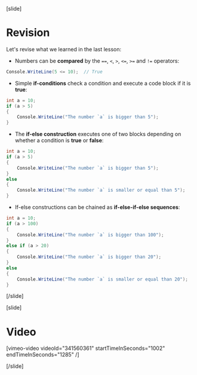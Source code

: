 [slide]
# Revision
Let's revise what we learned in the last lesson:
- Numbers can be **compared** by the `==`, `<`, `>`, `<=`, `>=` and `!=` operators:
```cs live
Console.WriteLine(5 <= 10);  // True
```

- Simple **if-conditions** check a condition and execute a code block if it is **true**:
```cs live
int a = 10;
if (a > 5)
{
    Console.WriteLine("The number `a` is bigger than 5");
}
```

- The **if-else construction** executes one of two blocks depending on whether a condition is **true** or **false**:
```cs live
int a = 10;
if (a > 5)
{
    Console.WriteLine("The number `a` is bigger than 5");
}
else
{
    Console.WriteLine("The number `a` is smaller or equal than 5");
}
```

- If-else constructions can be chained as **if-else-if-else sequences**:
```cs live
int a = 10;
if (a > 100)
{
    Console.WriteLine("The number `a` is bigger than 100");
}
else if (a > 20)
{
    Console.WriteLine("The number `a` is bigger than 20");
}
else
{
    Console.WriteLine("The number `a` is smaller or equal than 20");
}
```
[/slide]

[slide]
# Video

[vimeo-video videoId="341560361" startTimeInSeconds="1002" endTimeInSeconds="1285" /]

[/slide]